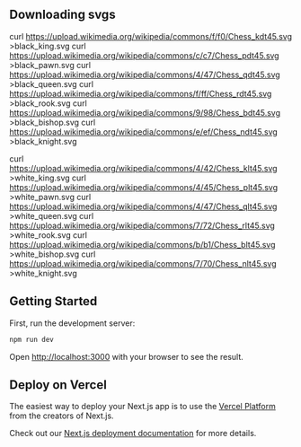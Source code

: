 ## Downloading svgs

curl https://upload.wikimedia.org/wikipedia/commons/f/f0/Chess_kdt45.svg >black_king.svg
curl https://upload.wikimedia.org/wikipedia/commons/c/c7/Chess_pdt45.svg >black_pawn.svg
curl https://upload.wikimedia.org/wikipedia/commons/4/47/Chess_qdt45.svg >black_queen.svg
curl https://upload.wikimedia.org/wikipedia/commons/f/ff/Chess_rdt45.svg >black_rook.svg
curl https://upload.wikimedia.org/wikipedia/commons/9/98/Chess_bdt45.svg >black_bishop.svg
curl https://upload.wikimedia.org/wikipedia/commons/e/ef/Chess_ndt45.svg >black_knight.svg

curl https://upload.wikimedia.org/wikipedia/commons/4/42/Chess_klt45.svg >white_king.svg
curl https://upload.wikimedia.org/wikipedia/commons/4/45/Chess_plt45.svg >white_pawn.svg
curl https://upload.wikimedia.org/wikipedia/commons/4/47/Chess_qlt45.svg >white_queen.svg
curl https://upload.wikimedia.org/wikipedia/commons/7/72/Chess_rlt45.svg >white_rook.svg
curl https://upload.wikimedia.org/wikipedia/commons/b/b1/Chess_blt45.svg >white_bishop.svg
curl https://upload.wikimedia.org/wikipedia/commons/7/70/Chess_nlt45.svg >white_knight.svg


## Getting Started

First, run the development server:

```bash
npm run dev
```

Open [http://localhost:3000](http://localhost:3000) with your browser to see the result.


## Deploy on Vercel

The easiest way to deploy your Next.js app is to use the [Vercel Platform](https://vercel.com/new?utm_medium=default-template&filter=next.js&utm_source=create-next-app&utm_campaign=create-next-app-readme) from the creators of Next.js.

Check out our [Next.js deployment documentation](https://nextjs.org/docs/pages/building-your-application/deploying) for more details.
